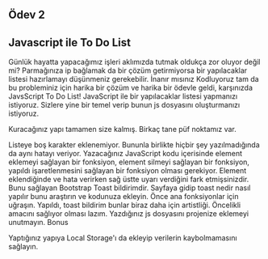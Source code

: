 ## Ödev 2

## Javascript ile To Do List

Günlük hayatta yapacağımız işleri aklımızda tutmak oldukça zor oluyor değil mi? Parmağınıza ip bağlamak da bir çözüm getirmiyorsa bir yapılacaklar listesi hazırlamayı düşünmeniz gerekebilir. İnanır mısınız Kodluyoruz tam da bu probleminiz için harika bir çözüm ve harika bir ödevle geldi, karşınızda JavsScript To Do List! JavaScript ile bir yapılacaklar listesi yapmanızı istiyoruz. Sizlere yine bir temel verip bunun js dosyasını oluşturmanızı istiyoruz.

Kuracağınız yapı tamamen size kalmış. Birkaç tane püf noktamız var.

Listeye boş karakter eklenemiyor. Bununla birlikte hiçbir şey yazılmadığında da aynı hatayı veriyor.
Yazacağınız JavaScript kodu içerisinde element eklemeyi sağlayan bir fonksiyon, element silmeyi sağlayan bir fonksiyon, yapıldı işaretlenmesini sağlayan bir fonksiyon olması gerekiyor.
Element eklendiğinde ve hata verirken sağ üstte uyarı verdiğini fark etmişsinizdir. Bunu sağlayan Bootstrap Toast bildirimdir. Sayfaya gidip toast nedir nasıl yapılır bunu araştırın ve kodunuza ekleyin.
Önce ana fonksiyonlar için uğraşın. Yapıldı, toast bildirim bunlar biraz daha için artistliği. Öncelikli amacını sağlıyor olması lazım.
Yazdığınız js dosyasını projenize eklemeyi unutmayın.
Bonus

Yaptığınız yapıya Local Storage'ı da ekleyip verilerin kaybolmamasını sağlayın.
